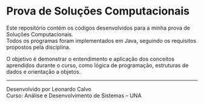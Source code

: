 # Prova de Soluções Computacionais

Este repositório contém os códigos desenvolvidos para a minha prova de Soluções Computacionais.  
Todos os programas foram implementados em Java, seguindo os requisitos propostos pela disciplina.

O objetivo é demonstrar o entendimento e aplicação dos conceitos aprendidos durante o curso, como lógica de programação, estruturas de dados e orientação a objetos.

---

Desenvolvido por Leonardo Calvo  
Curso: Análise e Desenvolvimento de Sistemas – UNA
